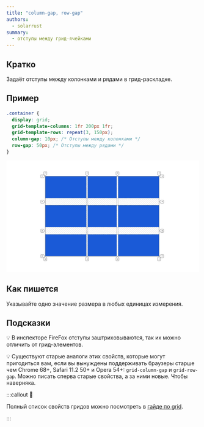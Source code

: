 ```yaml
---
title: "column-gap, row-gap"
authors:
  - solarrust
summary:
  - отступы между грид-ячейками
---
```


## Кратко

Задаёт отступы между колонками и рядами в грид-раскладке.

## Пример

```css
.container {
  display: grid;
  grid-template-columns: 1fr 200px 1fr;
  grid-template-rows: repeat(3, 150px);
  column-gap: 10px; /* Отступы между колонками */
  row-gap: 50px; /* Отступы между рядами */
}
```

![Пример реализации свойств column-gap / row-gap](images/1.png)

## Как пишется

Указывайте одно значение размера в любых единицах измерения.

## Подсказки

💡 В инспекторе FireFox отступы заштриховываются, так их можно отличить от грид-элементов.

💡 Существуют старые аналоги этих свойств, которые могут пригодиться вам, если вы вынуждены поддерживать браузеры старше чем Chrome 68+, Safari 11.2 50+ и Opera 54+: `grid-column-gap` и `grid-row-gap`. Можно писать сперва старые свойства, а за ними новые. Чтобы наверняка.

:::callout 📝

Полный список свойств гридов можно посмотреть в [гайде по grid](/css/grid-guide/).

:::
